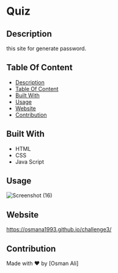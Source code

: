 # Quiz

## Description
this site for generate password.
## Table Of Content
- [Description](#description)
- [Table Of Content](#table-of-content)
- [Built With](#built-with)
- [Usage](#usage)
- [Website](#website)
- [Contribution](#contribution)

## Built With
* HTML
* CSS
* Java Script
## Usage

![Screenshot (16)](https://user-images.githubusercontent.com/100746995/162674837-d76bcc11-db40-477f-b21b-9d1c011e13d0.png)


## Website
https://osmana1993.github.io/challenge3/

## Contribution
Made with ❤️ by [Osman Ali]
